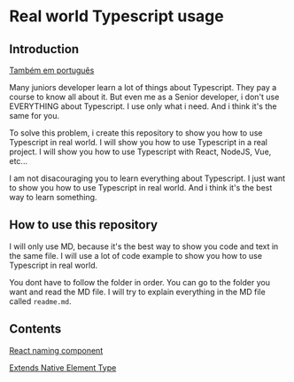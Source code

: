 # Real world Typescript usage

## Introduction

[Também em português](./readme-pt.md)

Many juniors developer learn a lot of things about Typescript. They pay a course to know all about it. But even me as a Senior developer, i don't use EVERYTHING about Typescript. I use only what i need. And i think it's the same for you.

To solve this problem, i create this repository to show you how to use Typescript in real world. I will show you how to use Typescript in a real project. I will show you how to use Typescript with React, NodeJS, Vue, etc...

I am not disacouraging you to learn everything about Typescript. I just want to show you how to use Typescript in real world. And i think it's the best way to learn something.

## How to use this repository

I will only use MD, because it's the best way to show you code and text in the same file. I will use a lot of code example to show you how to use Typescript in real world.

You dont have to follow the folder in order. You can go to the folder you want and read the MD file. I will try to explain everything in the MD file called `readme.md`.

## Contents

[React naming component](./react_naming_component)

[Extends Native Element Type](./react_extends_native_element_type)